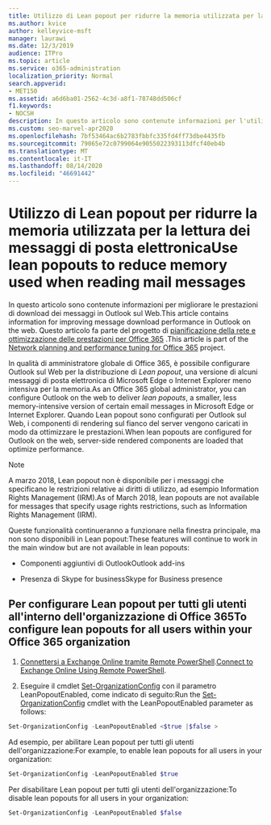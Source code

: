 ```yaml
---
title: Utilizzo di Lean popout per ridurre la memoria utilizzata per la lettura dei messaggi di posta elettronica
ms.author: kvice
author: kelleyvice-msft
manager: laurawi
ms.date: 12/3/2019
audience: ITPro
ms.topic: article
ms.service: o365-administration
localization_priority: Normal
search.appverid:
- MET150
ms.assetid: a6d6ba01-2562-4c3d-a8f1-78748dd506cf
f1.keywords:
- NOCSH
description: In questo articolo sono contenute informazioni per l'utilizzo di Lean popout per migliorare le prestazioni di download dei messaggi in Outlook sul Web.
ms.custom: seo-marvel-apr2020
ms.openlocfilehash: 7bf53464ac6b2783fbbfc335fd4ff73dbe4435fb
ms.sourcegitcommit: 79065e72c0799064e9055022393113dfcf40eb4b
ms.translationtype: MT
ms.contentlocale: it-IT
ms.lasthandoff: 08/14/2020
ms.locfileid: "46691442"
---
```

# <a name="use-lean-popouts-to-reduce-memory-used-when-reading-mail-messages"></a><span data-ttu-id="f6962-103">Utilizzo di Lean popout per ridurre la memoria utilizzata per la lettura dei messaggi di posta elettronica</span><span class="sxs-lookup"><span data-stu-id="f6962-103">Use lean popouts to reduce memory used when reading mail messages</span></span>

<span data-ttu-id="f6962-104">In questo articolo sono contenute informazioni per migliorare le prestazioni di download dei messaggi in Outlook sul Web.</span><span class="sxs-lookup"><span data-stu-id="f6962-104">This article contains information for improving message download performance in Outlook on the web.</span></span> <span data-ttu-id="f6962-105">Questo articolo fa parte del progetto di [pianificazione della rete e ottimizzazione delle prestazioni per Office 365](https://aka.ms/tune) .</span><span class="sxs-lookup"><span data-stu-id="f6962-105">This article is part of the [Network planning and performance tuning for Office 365](https://aka.ms/tune) project.</span></span>
  
<span data-ttu-id="f6962-106">In qualità di amministratore globale di Office 365, è possibile configurare Outlook sul Web per la distribuzione di _Lean popout_, una versione di alcuni messaggi di posta elettronica di Microsoft Edge o Internet Explorer meno intensiva per la memoria.</span><span class="sxs-lookup"><span data-stu-id="f6962-106">As an Office 365 global administrator, you can configure Outlook on the web to deliver _lean popouts_, a smaller, less memory-intensive version of certain email messages in Microsoft Edge or Internet Explorer.</span></span> <span data-ttu-id="f6962-107">Quando Lean popout sono configurati per Outlook sul Web, i componenti di rendering sul fianco del server vengono caricati in modo da ottimizzare le prestazioni.</span><span class="sxs-lookup"><span data-stu-id="f6962-107">When lean popouts are configured for Outlook on the web, server-side rendered components are loaded that optimize performance.</span></span>
  
> [!NOTE]
> <span data-ttu-id="f6962-108">A marzo 2018, Lean popout non è disponibile per i messaggi che specificano le restrizioni relative ai diritti di utilizzo, ad esempio Information Rights Management (IRM).</span><span class="sxs-lookup"><span data-stu-id="f6962-108">As of March 2018, lean popouts are not available for messages that specify usage rights restrictions, such as Information Rights Management (IRM).</span></span>
  
<span data-ttu-id="f6962-109">Queste funzionalità continueranno a funzionare nella finestra principale, ma non sono disponibili in Lean popout:</span><span class="sxs-lookup"><span data-stu-id="f6962-109">These features will continue to work in the main window but are not available in lean popouts:</span></span>
  
- <span data-ttu-id="f6962-110">Componenti aggiuntivi di Outlook</span><span class="sxs-lookup"><span data-stu-id="f6962-110">Outlook add-ins</span></span>
  
- <span data-ttu-id="f6962-111">Presenza di Skype for business</span><span class="sxs-lookup"><span data-stu-id="f6962-111">Skype for Business presence</span></span>
  
## <a name="to-configure-lean-popouts-for-all-users-within-your-office-365-organization"></a><span data-ttu-id="f6962-112">Per configurare Lean popout per tutti gli utenti all'interno dell'organizzazione di Office 365</span><span class="sxs-lookup"><span data-stu-id="f6962-112">To configure lean popouts for all users within your Office 365 organization</span></span>
  
1. <span data-ttu-id="f6962-113">[Connettersi a Exchange Online tramite Remote PowerShell](https://technet.microsoft.com/library/jj984289%28v=exchg.150%29.aspx ).</span><span class="sxs-lookup"><span data-stu-id="f6962-113">[Connect to Exchange Online Using Remote PowerShell](https://technet.microsoft.com/library/jj984289%28v=exchg.150%29.aspx ).</span></span>
  
2. <span data-ttu-id="f6962-114">Eseguire il cmdlet [Set-OrganizationConfig](https://technet.microsoft.com/library/aa997443%28v=exchg.160%29.aspx) con il parametro LeanPopoutEnabled, come indicato di seguito:</span><span class="sxs-lookup"><span data-stu-id="f6962-114">Run the [Set-OrganizationConfig](https://technet.microsoft.com/library/aa997443%28v=exchg.160%29.aspx) cmdlet with the LeanPopoutEnabled parameter as follows:</span></span>

  ```powershell
  Set-OrganizationConfig -LeanPopoutEnabled <$true |$false >
  ```

  <span data-ttu-id="f6962-115">Ad esempio, per abilitare Lean popout per tutti gli utenti dell'organizzazione:</span><span class="sxs-lookup"><span data-stu-id="f6962-115">For example, to enable lean popouts for all users in your organization:</span></span>
  
  ```powershell
  Set-OrganizationConfig -LeanPopoutEnabled $true
  ```

  <span data-ttu-id="f6962-116">Per disabilitare Lean popout per tutti gli utenti dell'organizzazione:</span><span class="sxs-lookup"><span data-stu-id="f6962-116">To disable lean popouts for all users in your organization:</span></span>

  ```powershell
  Set-OrganizationConfig -LeanPopoutEnabled $false
  ```
